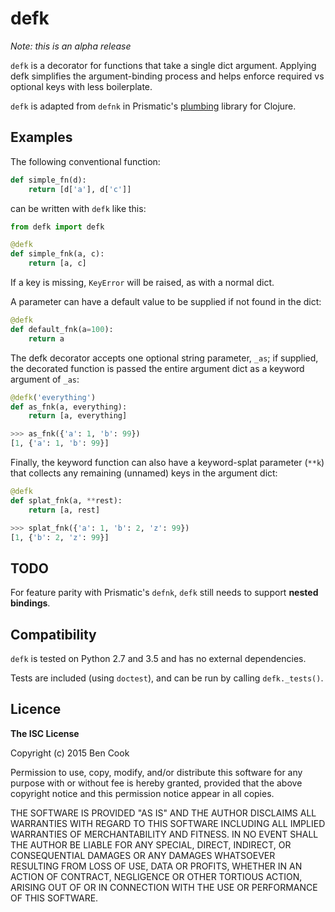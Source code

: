 # defk

*Note: this is an alpha release*

`defk` is a decorator for functions that take a single dict argument.
Applying defk simplifies the argument-binding process
and helps enforce required vs optional keys with less boilerplate.

`defk` is adapted from `defnk` in Prismatic's [plumbing][] library for Clojure.

[plumbing]: https://github.com/Prismatic/plumbing/tree/master/src/plumbing/fnk


## Examples

The following conventional function:

```python
def simple_fn(d):
    return [d['a'], d['c']]
```

can be written with `defk` like this:

```python
from defk import defk

@defk
def simple_fnk(a, c):
    return [a, c]
```

If a key is missing, `KeyError` will be raised, as with a normal dict.

A parameter can have a default value to be supplied if not found in the dict:
```python
@defk
def default_fnk(a=100):
    return a
```

The defk decorator accepts one optional string parameter, `_as`; if supplied,
the decorated function is passed the entire argument dict as a keyword argument
of `_as`:

```python
@defk('everything')
def as_fnk(a, everything):
    return [a, everything]

>>> as_fnk({'a': 1, 'b': 99})
[1, {'a': 1, 'b': 99}]
```

Finally, the keyword function can also have a keyword-splat parameter (`**k`) that
collects any remaining (unnamed) keys in the argument dict:

```python
@defk
def splat_fnk(a, **rest):
    return [a, rest]

>>> splat_fnk({'a': 1, 'b': 2, 'z': 99})
[1, {'b': 2, 'z': 99}]
```


## TODO

For feature parity with Prismatic's `defnk`, `defk` still needs to
support **nested bindings**.


## Compatibility

`defk` is tested on Python 2.7 and 3.5 and has no external dependencies.

Tests are included (using `doctest`), and can be run by calling `defk._tests()`.


## Licence

**The ISC License**

Copyright (c) 2015 Ben Cook

Permission to use, copy, modify, and/or distribute this software for any purpose with or without fee is hereby granted, provided that the above copyright notice and this permission notice appear in all copies.

THE SOFTWARE IS PROVIDED "AS IS" AND THE AUTHOR DISCLAIMS ALL WARRANTIES WITH REGARD TO THIS SOFTWARE INCLUDING ALL IMPLIED WARRANTIES OF MERCHANTABILITY AND FITNESS. IN NO EVENT SHALL THE AUTHOR BE LIABLE FOR ANY SPECIAL, DIRECT, INDIRECT, OR CONSEQUENTIAL DAMAGES OR ANY DAMAGES WHATSOEVER RESULTING FROM LOSS OF USE, DATA OR PROFITS, WHETHER IN AN ACTION OF CONTRACT, NEGLIGENCE OR OTHER TORTIOUS ACTION, ARISING OUT OF OR IN CONNECTION WITH THE USE OR PERFORMANCE OF THIS SOFTWARE.
